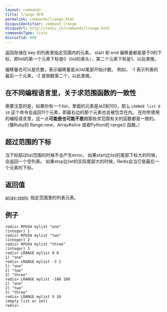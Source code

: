 ```yaml
---
layout: commands
title: lrange 命令
permalink: commands/lrange.html
disqusIdentifier: command_lrange
disqusUrl: http://redis.cn/commands/lrange.html
commandsType: lists
discuzTid: 999
---
```


返回存储在 key 的列表里指定范围内的元素。 start 和 end 偏移量都是基于0的下标，即list的第一个元素下标是0（list的表头），第二个元素下标是1，以此类推。

偏移量也可以是负数，表示偏移量是从list尾部开始计数。 例如， -1 表示列表的最后一个元素，-2 是倒数第二个，以此类推。

## 在不同编程语言里，关于求范围函数的一致性

需要注意的是，如果你有一个list，里面的元素是从0到100，那么 `LRANGE list 0 10` 这个命令会返回11个元素，即最右边的那个元素也会被包含在内。 在你所使用的编程语言里，这一点**可能是也可能不是**跟那些求范围有关的函数都是一致的。（像Ruby的 Range.new，Array#slice 或者Python的 range() 函数。）

## 超过范围的下标

当下标超过list范围的时候不会产生error。 如果start比list的尾部下标大的时候，会返回一个空列表。 如果stop比list的实际尾部大的时候，Redis会当它是最后一个元素的下标。

## 返回值

[array-reply](/topics/protocol.html#array-reply): 指定范围里的列表元素。

## 例子

	redis> RPUSH mylist "one"
	(integer) 1
	redis> RPUSH mylist "two"
	(integer) 2
	redis> RPUSH mylist "three"
	(integer) 3
	redis> LRANGE mylist 0 0
	1) "one"
	redis> LRANGE mylist -3 2
	1) "one"
	2) "two"
	3) "three"
	redis> LRANGE mylist -100 100
	1) "one"
	2) "two"
	3) "three"
	redis> LRANGE mylist 5 10
	(empty list or set)
	redis> 

